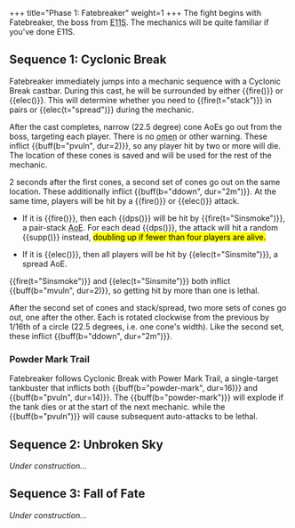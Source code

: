 +++
title="Phase 1: Fatebreaker"
weight=1
+++
The fight begins with Fatebreaker, the boss from
<abbr title="Eden's Promise: Anamorphosis (Savage)">E11S</abbr>.
The mechanics will be quite familiar if you've done E11S.

## Sequence 1: Cyclonic Break

Fatebreaker immediately jumps into a mechanic sequence with a Cyclonic Break castbar.
During this cast, he will be surrounded by either {{fire()}} or
{{elec()}}.
This will determine whether you need to {{fire(t="stack")}} in pairs or
{{elec(t="spread")}} during the mechanic.

After the cast completes, narrow (22.5 degree) cone AoEs go out from the boss, targeting each player.
There is no
<abbr title="An omen is a visible shape on the ground denoting an upcoming attack.">omen</abbr>
or other warning.
These inflict {{buff(b="pvuln", dur=2)}}, so any player hit by two or more will die.
The location of these cones is saved and will be used for the rest of the mechanic.

2 seconds after the first cones, a second set of cones go out on the same location.
These additionally inflict {{buff(b="ddown", dur="2m")}}.
At the same time, players will be hit by a {{fire()}} or
{{elec()}} attack.

* If it is {{fire()}}, then each {{dps()}} will be hit
  by {{fire(t="Sinsmoke")}}, a pair-stack <abbr title="Area of Effect">AoE</abbr>.
  For each dead {{dps()}}, the attack will hit a random {{supp()}} instead,
  <mark class="unconfirmed">doubling up if fewer than four players are alive.</mark>

* If it is {{elec()}}, then all players will be hit by {{elec(t="Sinsmite")}}, a
  spread AoE.

{{fire(t="Sinsmoke")}} and {{elec(t="Sinsmite")}} both inflict {{buff(b="mvuln", dur=2)}}, so
getting hit by more than one is lethal.

After the second set of cones and stack/spread, two more sets of cones go out, one after the other.
Each is rotated clockwise from the previous by 1/16th of a circle
(22.5 degrees, i.e. one cone's width).
Like the second set, these inflict {{buff(b="ddown", dur="2m")}}.

### Powder Mark Trail

Fatebreaker follows Cyclonic Break with Power Mark Trail, a single-target tankbuster that inflicts
both {{buff(b="powder-mark", dur=16)}} and {{buff(b="pvuln", dur=14)}}.
The {{buff(b="powder-mark")}} will explode if the tank dies or at the start of the next mechanic.
while the {{buff(b="pvuln")}} will cause subsequent auto-attacks to be lethal.

## Sequence 2: Unbroken Sky

<em>Under construction...</em>

## Sequence 3: Fall of Fate

<em>Under construction...</em>